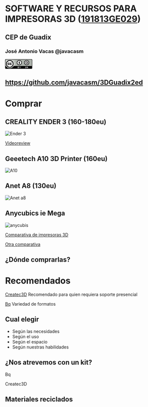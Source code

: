 # SOFTWARE Y RECURSOS PARA IMPRESORAS 3D ([191813GE029](https://www.juntadeandalucia.es/educacion/secretariavirtual/consultaCEP/actividad/191813GE029/))

## CEP de Guadix


### José Antonio Vacas @javacasm

![CCbySA](images/CCbySQ_88x31.png)

## https://github.com/javacasm/3DGuadix2ed

# Comprar

## CREALITY ENDER 3 (160-180eu) 

![Ender 3](https://img.staticbg.com/thumb/large/oaupload/banggood/images/15/85/d40f00b0-8905-4d1e-b8cb-737a86e17f68.jpg)

[Videoreview](https://www.youtube.com/watch?v=6LQl-UUEVO8)

## Geeetech A10 3D Printer (160eu)

![A10](https://www.gizlogic.com/wp-content/uploads/2018/09/Geeetech-A10.jpg)

## Anet A8 (130eu)

![Anet a8](https://gloimg.gbtcdn.com/soa/gb/pdm-product-pic/Distribution/2018/01/09/goods_img_big-v1/20180109121635_60388.jpg)


## Anycubics ie Mega

![anycubis](https://images-na.ssl-images-amazon.com/images/I/611X3q3rWIL._SX425_.jpg)

[Comparativa de impresoras 3D](http://comohacer.eu/comparativa-impresoras-3d/#Comparativa_de_impresoras_3D)

[Otra comparativa](http://buenosybaratos.es/electronica/impresora-3d/las-mejores-impresoras-3d/)

## ¿Dónde comprarlas?

# Recomendados

[Createc3D](https://createc3d.com/shop/es/19-kit-impresoras-3d) Recomendado para quien requiera soporte presencial

[Bq](https://store.bq.com/es/mundo-3d/impresion-3-d/) Variedad de formatos

## Cual elegir

* Según las necesidades
* Según el uso
* Según el espacio
* Según nuestras habilidades

## ¿Nos atrevemos con un kit?

Bq

Createc3D

## Materiales reciclados

